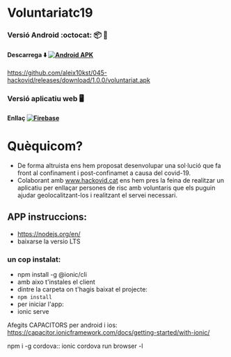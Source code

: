# Voluntariatc19

### Versió Android :octocat: :package: :iphone:
#### Descarrega :arrow_down:  [![Android APK](https://img.shields.io/badge/version-1.0.0-green.svg)](https://github.com/aleix10kst/045-hackovid/releases/download/1.0.0/voluntariat.apk)

https://github.com/aleix10kst/045-hackovid/releases/download/1.0.0/voluntariat.apk

### Versió aplicatiu web  🖥️
#### Enllaç  [![Firebase](https://img.shields.io/badge/version-1.0.0-blue.svg)](https://hackovid-2020.firebaseapp.com/)

# Quèquicom?

- De forma altruista ens hem proposat desenvolupar una sol·lució que fa front al confinament i post-confinamet a causa del covid-19.
- Colaborant amb www.hackovid.cat ens hem pres la feina de realitzar un aplicatiu per enllaçar persones de risc amb voluntaris que els puguin ajudar geolocalitzant-los i realitzant el servei necessari.

## APP instruccions:

- https://nodejs.org/en/
- baixarse la versio LTS

### un cop instalat:
- npm install -g @ionic/cli
- amb aixo t'instales el client
- dintre la carpeta on t'hagis baixat el projecte:
- `npm install`
- per iniciar l'app:
 - ionic serve

 Afegits CAPACITORS per android i ios:
https://capacitor.ionicframework.com/docs/getting-started/with-ionic/

npm i -g cordova::
ionic cordova run browser -l
